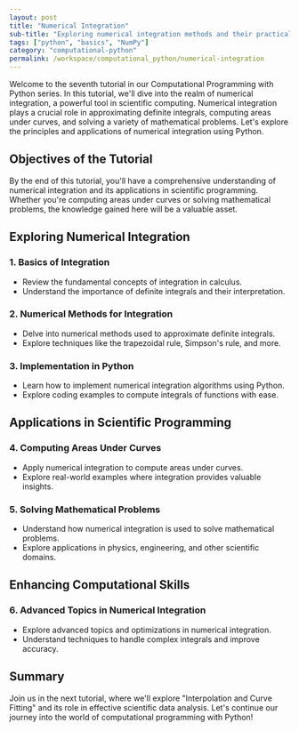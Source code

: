 ```yaml
---
layout: post
title: "Numerical Integration"
sub-title: "Exploring numerical integration methods and their practical applications in scientific simulations."
tags: ["python", "basics", "NumPy"]
category: "computational-python"
permalink: /workspace/computational_python/numerical-integration
---
```


Welcome to the seventh tutorial in our Computational Programming with Python series. In this tutorial, we'll dive into the realm of numerical integration, a powerful tool in scientific computing. Numerical integration plays a crucial role in approximating definite integrals, computing areas under curves, and solving a variety of mathematical problems. Let's explore the principles and applications of numerical integration using Python.

## Objectives of the Tutorial

By the end of this tutorial, you'll have a comprehensive understanding of numerical integration and its applications in scientific programming. Whether you're computing areas under curves or solving mathematical problems, the knowledge gained here will be a valuable asset. 

## Exploring Numerical Integration

### 1. Basics of Integration
   - Review the fundamental concepts of integration in calculus.
   - Understand the importance of definite integrals and their interpretation.

### 2. Numerical Methods for Integration
   - Delve into numerical methods used to approximate definite integrals.
   - Explore techniques like the trapezoidal rule, Simpson's rule, and more.

### 3. Implementation in Python
   - Learn how to implement numerical integration algorithms using Python.
   - Explore coding examples to compute integrals of functions with ease.

## Applications in Scientific Programming

### 4. Computing Areas Under Curves
   - Apply numerical integration to compute areas under curves.
   - Explore real-world examples where integration provides valuable insights.

### 5. Solving Mathematical Problems
   - Understand how numerical integration is used to solve mathematical problems.
   - Explore applications in physics, engineering, and other scientific domains.

## Enhancing Computational Skills

### 6. Advanced Topics in Numerical Integration
   - Explore advanced topics and optimizations in numerical integration.
   - Understand techniques to handle complex integrals and improve accuracy.


## Summary

Join us in the next tutorial, where we'll explore "Interpolation and Curve Fitting" and its role in effective scientific data analysis. Let's continue our journey into the world of computational programming with Python!